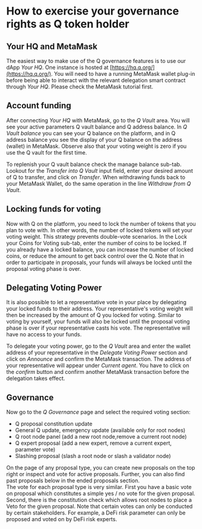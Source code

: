 # How to exercise your governance rights as Q token holder

## Your HQ and MetaMask

The easiest way to make use of the Q governance features is to use our dApp *Your HQ*. One instance is hosted at [https://hq.q.org/](https://hq.q.org/). You will need to have a running MetaMask wallet plug-in before being able to interact with the relevant delegation smart contract through *Your HQ*. Please check the MetaMask tutorial first.

## Account funding

After connecting *Your HQ* with MetaMask, go to the *Q Vault* area. You will see your active parameters Q vault balance and Q address balance. In *Q Vault balance* you can see your Q balance on the platform, and in Q address balance you see the display of your Q balance on the address (wallet) in MetaMask. Observe also that your voting weight is zero if you use the Q vault for the first time.

To replenish your Q vault balance check the manage balance sub-tab. Lookout for the *Transfer into Q Vault* input field, enter your desired amount of Q to transfer, and click on *Transfer*. When withdrawing funds back to your MetaMask Wallet, do the same operation in the line *Withdraw from Q Vault*.

## Locking funds for voting

Now with Q on the platform, you need to lock the number of tokens that you plan to vote with. In other words, the number of locked tokens will set your voting weight. This strategy prevents double-vote scenarios. In the Lock your Coins for Voting sub-tab, enter the number of coins to be locked. If you already have a locked balance, you can increase the number of locked coins, or reduce the amount to get back control over the Q. Note that in order to participate in proposals, your funds will always be locked until the proposal voting phase is over.

## Delegating Voting Power

It is also possible to let a representative vote in your place by delegating your locked funds to their address. Your representative's voting weight will then be increased by the amount of Q you locked for voting.  Similar to voting by yourself, your funds will also be locked until the proposal voting phase is over if your representative casts his vote. The representative will have no access to your funds.

To delegate your voting power, go to the *Q Vault* area and enter the wallet address of your representative in the *Delegate Voting Power* section and click on *Announce* and confirm the MetaMask transaction. The address of your representative will appear under *Current agent*. You have to click on the *confirm* button and confirm another MetaMask transaction before the delegation takes effect.

## Governance

Now go to the *Q Governance* page and select the required voting section:

- Q proposal constitution update
- General Q update, emergency update (available only for root nodes)
- Q root node panel (add a new root node,remove a current root node)
- Q expert proposal (add a new expert, remove a current expert, parameter vote)
- Slashing proposal (slash a root node or slash a validator node)

On the page of any proposal type, you can create new proposals on the top right or inspect and vote for active proposals. Further, you can also find past proposals below in the ended proposals section.  
The vote for each proposal type is very similar. First you have a basic vote on proposal which constitutes a simple yes / no vote for the given proposal. Second, there is the constitution check which allows root nodes to place a Veto for the given proposal. Note that certain votes can only be conducted by certain stakeholders. For example, a DeFi risk parameter can only be proposed and voted on by DeFi risk experts.
